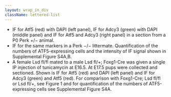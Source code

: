 ```yaml
---
layout: wrap_in_div
className: lettered-list
---
```


<script>
  document.addEventListener("DOMContentLoaded", function () {
    var s = document.createElement('style');
    s.innerText = ".lettered-list ul { list-style-type: upper-alpha; }";
    document.getElementsByTagName('head')[0].append(s);
  });
</script>

* IF for Atf5 (red) with DAPI (left panel), IF for Adcy3 (green) with DAPI (middle panel) and IF for Atf5 and Adcy3 (right panel) in a section from a P0 Perk +/− animal.
* IF for the same markers in a Perk −/− littermate. Quantification of the numbers of ATF5-expressing cells and the intensity of IF signal shown in Supplemental Figure S4A,B.
* A female Lsd fl/fl mated to a male Lsd fl/+; Foxg1-Cre was given a single IP injection of tunicamycin at E16.5. At E17.5 pups were collected and sectioned. Shown is IF for Atf5 (red) and DAPI (left panel) and IF for Adcy3 (green) and Atf5 (red). For comparison with Foxg1-Cre; Lsd fl/fl or Lsd fl/+, see Figure 1 and for quantification of the numbers of ATF5-expressing cells see Supplemental Figure S4A.
